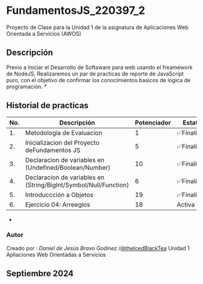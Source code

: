 # FundamentosJS_220397_2
Proyecto de Clase para la Unidad 1 de la asignatura de Aplicaciones Web Orientada a Servicios (AWOS)

## Descripción
Previo a Iniciar el Desarrollo de Softaware para web usando el freamework de NodeJS, Realizaremos
un par de practicas de reporte de JavaScript puro, con el objetivo de confirmar los conocimientos basicos de logica de programación.
*
## Historial de practicas
|No.|Descripción| Potenciador| Estatus|
|--|--|--|--|
|1. | Metodologia de Evaluacion|1| ✅Finalizada|
|2. | Inicializacion del Proyecto deFundamentos JS|5|✅Finalizada|
|3. | Declaracion de variables en (Undefined/Boolean/Number)|10|✅Finalizado|
|4. | Declaracion de variables en (String/BigInt/Symbol/Null/Function)|6|✅Finalizado|
|5. | Introduccción a Objetos|19|✅Finalizado|
|6. | Ejercicio 04: Arreeglos|18|Activa|
*
### Autor
Creado por : *Daniel de Jesús Bravo Godínez* /[@theIcedBlackTea](https://github.com/theIcedBlackTea)
Unidad 1  Apliaciones Web Orientadas a Servicios 

Septiembre 2024
---